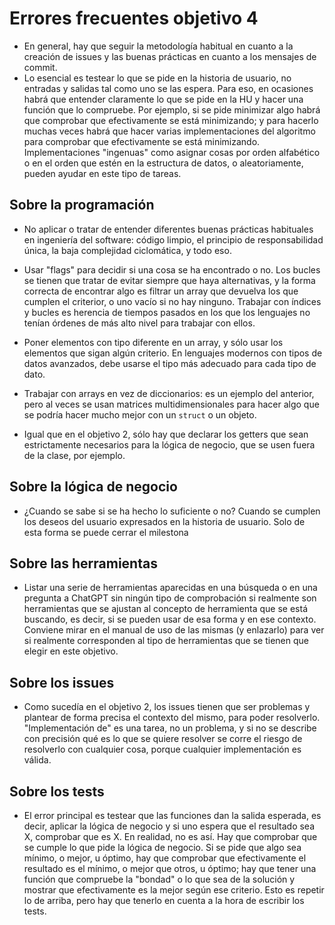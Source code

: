 # Errores frecuentes objetivo 4

* En general, hay que seguir la metodología habitual en cuanto a la creación de
  issues y las buenas prácticas en cuanto a los mensajes de commit.
* Lo esencial es testear lo que se pide en la historia de usuario, no entradas
  y salidas tal como uno se las espera. Para eso, en ocasiones habrá que
  entender claramente lo que se pide en la HU y hacer una función que lo
  compruebe. Por ejemplo, si se pide minimizar algo habrá que comprobar que
  efectivamente se está minimizando; y para hacerlo muchas veces habrá que hacer
  varias implementaciones del algoritmo para comprobar que efectivamente se está
  minimizando. Implementaciones "ingenuas" como asignar cosas por orden
  alfabético o en el orden que estén en la estructura de datos, o
  aleatoriamente, pueden ayudar en este tipo de tareas.

## Sobre la programación

* No aplicar o tratar de entender diferentes buenas prácticas
  habituales en ingeniería del software: código limpio, el principio
  de responsabilidad única, la baja complejidad ciclomática, y todo
  eso.

* Usar "flags" para decidir si una cosa se ha encontrado o no. Los
  bucles se tienen que tratar de evitar siempre que haya alternativas,
  y la forma correcta de encontrar algo es filtrar un array que
  devuelva los que cumplen el criterior, o uno vacío si no hay
  ninguno. Trabajar con índices y bucles es herencia de tiempos
  pasados en los que los lenguajes no tenían órdenes de más alto nivel
  para trabajar con ellos.

* Poner elementos con tipo diferente en un array, y sólo usar los
  elementos que sigan algún criterio. En lenguajes modernos con tipos
  de datos avanzados, debe usarse el tipo más adecuado para cada tipo
  de dato.

* Trabajar con arrays en vez de diccionarios: es un ejemplo del
  anterior, pero al veces se usan matrices multidimensionales para
  hacer algo que se podría hacer mucho mejor con un `struct` o un
  objeto.

* Igual que en el objetivo 2, sólo hay que declarar los getters que sean
  estrictamente necesarios para la lógica de negocio, que se usen fuera de la
  clase, por ejemplo.

## Sobre la lógica de negocio

* ¿Cuando se sabe si se ha hecho lo suficiente o no? Cuando se cumplen
  los deseos del usuario expresados en la historia de usuario.  Solo
  de esta forma se puede cerrar el milestona

## Sobre las herramientas

* Listar una serie de herramientas aparecidas en una búsqueda o en una pregunta
  a ChatGPT sin ningún tipo de comprobación si realmente son herramientas que se
  ajustan al concepto de herramienta que se está buscando, es decir, si se
  pueden usar de esa forma y en ese contexto. Conviene mirar en el manual de uso
  de las mismas (y enlazarlo) para ver si realmente corresponden al tipo de
  herramientas que se tienen que elegir en este objetivo.

## Sobre los issues

* Como sucedía en el objetivo 2, los issues tienen que ser problemas y plantear
  de forma precisa el contexto del mismo, para poder resolverlo. "Implementación
  de" es una tarea, no un problema, y si no se describe con precisión qué es lo
  que se quiere resolver se corre el riesgo de resolverlo con cualquier cosa,
  porque cualquier implementación es válida.

## Sobre los tests

* El error principal es testear que las funciones dan la salida esperada, es
  decir, aplicar la lógica de negocio y si uno espera que el resultado sea X,
  comprobar que es X. En realidad, no es así. Hay que comprobar que se cumple lo
  que pide la lógica de negocio. Si se pide que algo sea mínimo, o mejor, u
  óptimo, hay que comprobar que efectivamente el resultado es el mínimo, o mejor
  que otros, u óptimo; hay que tener una función que compruebe la "bondad" o lo
  que sea de la solución y mostrar que efectivamente es la mejor según ese
  criterio. Esto es repetir lo de arriba, pero hay que tenerlo en cuenta a la
  hora de escribir los tests.
